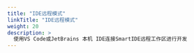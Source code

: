 ```yaml
---
title: "IDE远程模式"
linkTitle: "IDE远程模式"
weight: 20
description: >
  使用VS Code或JetBrains 本机 IDE连接SmartIDE远程工作区进行开发
---
```


